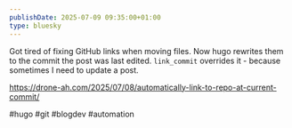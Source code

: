 ```yaml
---
publishDate: 2025-07-09 09:35:00+01:00
type: bluesky
---
```


Got tired of fixing GitHub links when moving files. Now hugo rewrites them to the commit the post was last edited. `link_commit` overrides it - because sometimes I need to update a post.

https://drone-ah.com/2025/07/08/automatically-link-to-repo-at-current-commit/

#hugo #git #blogdev #automation
